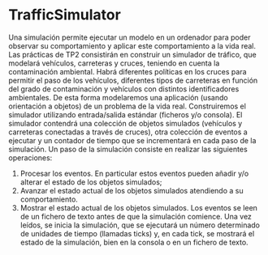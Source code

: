 # TrafficSimulator
Una simulación permite ejecutar un modelo en un ordenador para poder observar
su comportamiento y aplicar este comportamiento a la vida real. Las prácticas de TP2
consistirán en construir un simulador de tráfico, que modelará vehículos, carreteras y cruces,
teniendo en cuenta la contaminación ambiental. Habrá diferentes políticas en los cruces
para permitir el paso de los vehículos, diferentes tipos de carreteras en función del grado
de contaminación y vehículos con distintos identificadores ambientales. De esta forma
modelaremos una aplicación (usando orientación a objetos) de un problema de la vida
real.
Construiremos el simulador utilizando entrada/salida estándar (ficheros y/o consola).
El simulador contendrá una colección de objetos simulados (vehículos y carreteras conectadas
a través de cruces), otra colección de eventos a ejecutar y un contador de tiempo
que se incrementará en cada paso de la simulación. Un paso de la simulación consiste en
realizar las siguientes operaciones:
  1. Procesar los eventos. En particular estos eventos pueden añadir y/o alterar el estado
  de los objetos simulados;
  2. Avanzar el estado actual de los objetos simulados atendiendo a su comportamiento.
  3. Mostrar el estado actual de los objetos simulados.
Los eventos se leen de un fichero de texto antes de que la simulación comience. Una
vez leídos, se inicia la simulación, que se ejecutará un número determinado de unidades
de tiempo (llamadas ticks) y, en cada tick, se mostrará el estado de la simulación, bien en
la consola o en un fichero de texto.
